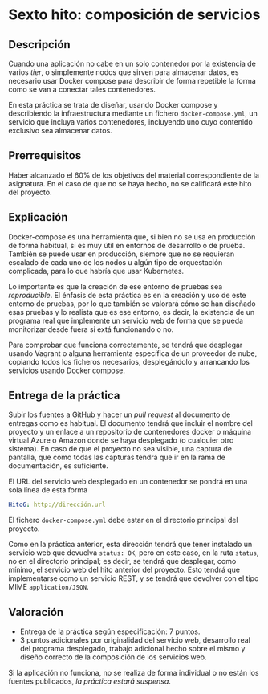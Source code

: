 # Sexto hito: composición de servicios

## Descripción

Cuando una aplicación no cabe en un solo contenedor por la existencia
de varios *tier*, o simplemente nodos que sirven para almacenar datos,
es necesario usar Docker compose para describir de forma repetible la
forma como se van a conectar tales contenedores.

En esta práctica se trata de diseñar, usando Docker compose y
describiendo la infraestructura mediante un fichero
`docker-compose.yml`, un servicio que incluya varios contenedores,
incluyendo uno cuyo contenido exclusivo sea almacenar datos.

## Prerrequisitos

Haber alcanzado el 60% de los objetivos del material correspondiente
de la asignatura. En el caso de que no se haya hecho, no se calificará
este hito del proyecto.

## Explicación

Docker-compose es una herramienta que, si bien no se usa en producción
de forma habitual, sí es muy útil en entornos de desarrollo o de
prueba. También se puede usar en producción, siempre que no se
requieran escalado de cada uno de los nodos u algún tipo de
orquestación complicada, para lo que habría que usar Kubernetes.

Lo importante es que la creación de ese entorno de pruebas sea
*reproducible*. El énfasis de esta práctica es en la creación y uso de
este entorno de pruebas, por lo que también se valorará cómo se han
diseñado esas pruebas y lo realista que es ese entorno, es decir, la
existencia de un programa real que implemente un servicio web de forma
que se pueda monitorizar desde fuera si extá funcionando o no.

Para comprobar que funciona correctamente, se tendrá que desplegar
usando Vagrant o alguna herramienta específica de un proveedor de
nube, copiando todos los ficheros necesarios, desplegándolo y
arrancando los servicios usando Docker compose.

## Entrega de la práctica

Subir los fuentes a GitHub y hacer un *pull request* al documento de
entregas como es habitual. El documento tendrá que incluir el nombre
del proyecto y un enlace a un repositorio de contenedores docker o
máquina virtual Azure o Amazon donde se haya desplegado (o cualquier
otro sistema). En caso de que el proyecto no sea visible, una captura
de pantalla, que como todas las capturas tendrá que ir en la rama de
documentación, es suficiente.

El URL del servicio web desplegado en un contenedor se pondrá en una
sola línea de esta forma

```yaml
Hito6: http://dirección.url
```

El fichero `docker-compose.yml` debe estar en el directorio principal
del proyecto.

Como en la práctica anterior, esta dirección tendrá que tener
instalado un servicio web que devuelva `status: OK`, pero en este
caso, en la ruta `status`, no en el directorio principal; es decir, se
tendrá que desplegar, como mínimo, el servicio web del hito anterior
del proyecto. Esto tendrá que implementarse como un servicio REST, y
se tendrá que devolver con el tipo MIME `application/JSON`.

## Valoración

* Entrega de la práctica según especificación: 7 puntos.
* 3 puntos adicionales por originalidad del servicio web, desarrollo
  real del programa desplegado, trabajo adicional hecho sobre el mismo
  y diseño correcto de la composición de los servicios web.

Si la aplicación no funciona, no se realiza de forma individual o no
  están los fuentes publicados, *la práctica estará suspensa*.
